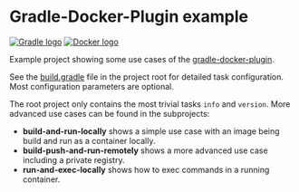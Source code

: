 # Gradle-Docker-Plugin example

[![Gradle logo](https://github.com/gesellix-docker/gradle-docker-plugin-example/raw/master/img/gradle-logo.png)](http://www.gradle.org/)
[![Docker logo](https://github.com/gesellix-docker/gradle-docker-plugin-example/raw/master/img/docker-logo.png)](http://www.docker.com/)

Example project showing some use cases of the [gradle-docker-plugin](https://github.com/gesellix-docker/gradle-docker-plugin).

See the [build.gradle](https://github.com/gesellix-docker/gradle-docker-plugin-example/blob/master/build.gradle) file in the
project root for detailed task configuration. Most configuration parameters are optional.

The root project only contains the most trivial tasks `info` and `version`. More advanced use cases can be found in the subprojects:

* **build-and-run-locally** shows a simple use case with an image being build and run as a container locally.
* **build-push-and-run-remotely** shows a more advanced use case including a private registry.
* **run-and-exec-locally** shows how to exec commands in a running container.

